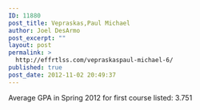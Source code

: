 ```yaml
---
ID: 11880
post_title: Vepraskas,Paul Michael
author: Joel DesArmo
post_excerpt: ""
layout: post
permalink: >
  http://effrtlss.com/vepraskaspaul-michael-6/
published: true
post_date: 2012-11-02 20:49:37
---
```

<p>Average GPA in Spring 2012 for first course listed: 3.751</p>
